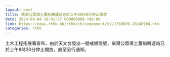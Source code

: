 ```yaml
---
layout: post
title: 柴灣公眾填土躉船轉運站已於上午8時30分停止開放
date: 2024-09-04 10:41:37.000000000 +08:00
link: https://news.rthk.hk/rthk/ch/component/k2/1769039-20240904.htm
categories: rthk
---
```


土木工程拓展署宣布，由於天文台發出一號戒備信號，柴灣公眾填土躉船轉運站已於上午8時30分停止開放，直至另行通知。
